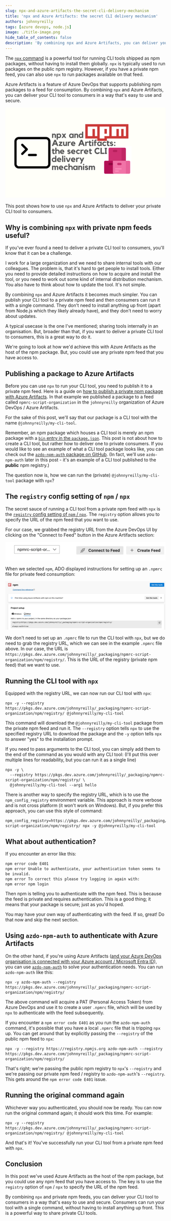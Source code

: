 ```yaml
---
slug: npx-and-azure-artifacts-the-secret-cli-delivery-mechanism
title: 'npx and Azure Artifacts: the secret CLI delivery mechanism'
authors: johnnyreilly
tags: [azure devops, node.js]
image: ./title-image.png
hide_table_of_contents: false
description: 'By combining npx and Azure Artifacts, you can deliver your command line application to consumers in a way that is easy to use and secure.'
---
```


The [`npx` command](https://docs.npmjs.com/cli/v8/commands/npx) is a powerful tool for running CLI tools shipped as npm packages, without having to install them globally. `npx` is typically used to run packages on the public npm registry. However, if you have a private npm feed, you can also use `npx` to run packages available on that feed.

Azure Artifacts is a feature of Azure DevOps that supports publishing npm packages to a feed for consumption. By combining `npx` and Azure Artifacts, you can deliver your CLI tool to consumers in a way that's easy to use and secure.

![title image reading "Azure Artifacts: Publish a private npm package with Azure DevOps" with an Azure DevOps and npm logos](title-image.png)

This post shows how to use `npx` and Azure Artifacts to deliver your private CLI tool to consumers.

<!--truncate-->

## Why is combining `npx` with private npm feeds useful?

If you've ever found a need to deliver a private CLI tool to consumers, you'll know that it can be a challenge.

I work for a large organization and we need to share internal tools with our colleagues. The problem is, that it's hard to get people to install tools. Either you need to provide detailed instructions on how to acquire and install the tool, or you need to work out some kind of internal distribution mechanism. You also have to think about how to update the tool. It's not simple.

By combining `npx` and Azure Artifacts it becomes much simpler. You can publish your CLI tool to a private npm feed and then consumers can run it with a single command. They don't need to install anything up front (apart from Node.js which they likely already have), and they don't need to worry about updates.

A typical usecase is the one I've mentioned; sharing tools internally in an organisation. But, broader than that, if you want to deliver a private CLI tool to consumers, this is a great way to do it.

We're going to look at how we'd achieve this with Azure Artifacts as the host of the npm package. But, you could use any private npm feed that you have access to.

## Publishing a package to Azure Artifacts

Before you can use `npx` to run your CLI tool, you need to publish it to a private npm feed. Here is a guide on [how to publish a private npm package with Azure Artifacts](../2024-12-07-npx-and-azure-artifacts-the-secret-cli-delivery-mechanism/index.md). In that example we published a package to a feed called `npmrc-script-organization` in the `johnnyreilly` organization of Azure DevOps / Azure Artifacts.

For the sake of this post, we'll say that our package is a CLI tool with the name `@johnnyreilly/my-cli-tool`.

Remember, an npm package which houses a CLI tool is merely an npm package with a [`bin` entry in the `package.json`](https://docs.npmjs.com/cli/v10/configuring-npm/package-json#bin). This post is not about how to create a CLI tool, but rather how to deliver one to private consumers. If you would like to see an example of what a CLI tool package looks like, you can check out the [`azdo-npm-auth` package on GitHub](https://github.com/johnnyreilly/azdo-npm-auth). (In fact, we'll use `azdo-npm-auth` later in this post - it's an example of a CLI tool published to the **public** npm registry.)

The question now is, how we can run the (private) `@johnnyreilly/my-cli-tool` package with `npx`?

## The `registry` config setting of `npm` / `npx`

The secret sauce of running a CLI tool from a private npm feed with `npx` is the [`registry` config setting of `npm` / `npx`](https://docs.npmjs.com/cli/v8/using-npm/config#registry). The `registry` option allows you to specify the URL of the npm feed that you want to use.

For our case, we grabbed the registry URL from the Azure DevOps UI by clicking on the "Connect to Feed" button in the Azure Artifacts section:

![Screenshot of "connect to feed" in Azure DevOps](screenshot-connect-to-feed.webp)

When we selected `npm`, ADO displayed instructions for setting up an `.npmrc` file for private feed consumption:

![Screenshot of the instructions for setting up the `.npmrc` file](screenshot-npmrc.png)

We don't need to set up an `.npmrc` file to run the CLI tool with `npx`, but we do need to grab the registry URL, which we can see in the example `.npmrc` file above. In our case, the URL is `https://pkgs.dev.azure.com/johnnyreilly/_packaging/npmrc-script-organization/npm/registry/`. This is the URL of the registry (private npm feed) that we want to use.

## Running the CLI tool with `npx`

Equipped with the registry URL, we can now run our CLI tool with `npx`:

```shell
npx -y --registry https://pkgs.dev.azure.com/johnnyreilly/_packaging/npmrc-script-organization/npm/registry/ @johnnyreilly/my-cli-tool
```

This command will download the `@johnnyreilly/my-cli-tool` package from the private npm feed and run it. The `--registry` option tells `npx` to use the specified registry URL to download the package and the `-y` option tells `npx` to answer "yes" to the installation prompt.

If you need to pass arguments to the CLI tool, you can simply add them to the end of the command as you would with any CLI tool: (I'll put this over multiple lines for readability, but you can run it as a single line)

```shell
npx -y \
  --registry https://pkgs.dev.azure.com/johnnyreilly/_packaging/npmrc-script-organization/npm/registry/ \
  @johnnyreilly/my-cli-tool --arg1 hello
```

There is another way to specify the registry URL, which is to use the `npm_config_registry` environment variable. This approach is more verbose and is not cross platform (it won't work on Windows). But, if you prefer this approach, you can use this style of command:

```shell
npm_config_registry=https://pkgs.dev.azure.com/johnnyreilly/_packaging/npmrc-script-organization/npm/registry/ npx -y @johnnyreilly/my-cli-tool
```

## What about authentication?

If you encounter an error like this:

```shell
npm error code E401
npm error Unable to authenticate, your authentication token seems to be invalid.
npm error To correct this please try logging in again with:
npm error npm login
```

Then npm is telling you to authenticate with the npm feed. This is because the feed is private and requires authentication. This is a good thing; it means that your package is secure; just as you'd hoped.

You may have your own way of authenticating with the feed. If so, great! Do that now and skip the next section.

## Using `azdo-npm-auth` to authenticate with Azure Artifacts

On the other hand, if you're using Azure Artifacts ([and your Azure DevOps organisation is connected with your Azure account / Microsoft Entra ID](https://learn.microsoft.com/en-us/azure/devops/organizations/accounts/connect-organization-to-azure-ad?view=azure-devops)), you can use [`azdo-npm-auth`](https://github.com/johnnyreilly/azdo-npm-auth) to solve your authentication needs. You can run `azdo-npm-auth` like this:

```shell
npx -y azdo-npm-auth --registry https://pkgs.dev.azure.com/johnnyreilly/_packaging/npmrc-script-organization/npm/registry/
```

The above command will acquire a PAT (Personal Access Token) from Azure DevOps and use it to create a user `.npmrc` file, which will be used by `npx` to authenticate with the feed subsequently.

If you encounter a `npm error code E401` as you run the `azdo-npm-auth` command, it's possible that you have a local `.npmrc` file that is tripping `npx` up. You can get around that by explicitly passing the `--registry` of the public npm feed to `npx`:

```shell
npx -y --registry https://registry.npmjs.org azdo-npm-auth --registry https://pkgs.dev.azure.com/johnnyreilly/_packaging/npmrc-script-organization/npm/registry/
```

That's right; we're passing the public npm registry to `npx`'s `--registry` and we're passing our private npm feed / registry to `azdo-npm-auth`'s `--registry`. This gets around the `npm error code E401` issue.

## Running the original command again

Whichever way you authenticated, you should now be ready. You can now run the original command again; it should work this time. For example:

```shell
npx -y --registry https://pkgs.dev.azure.com/johnnyreilly/_packaging/npmrc-script-organization/npm/registry/ @johnnyreilly/my-cli-tool
```

And that's it! You've successfully run your CLI tool from a private npm feed with `npx`.

## Conclusion

In this post we've used Azure Artifacts as the host of the npm package, but you could use any npm feed that you have access to. The key is to use the `registry` option of `npm` / `npx` to specify the URL of the npm feed.

By combining `npx` and private npm feeds, you can deliver your CLI tool to consumers in a way that's easy to use and secure. Consumers can run your tool with a single command, without having to install anything up front. This is a powerful way to share private CLI tools.
